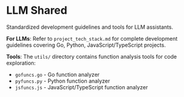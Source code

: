 # LLM Shared

Standardized development guidelines and tools for LLM assistants.

**For LLMs**: Refer to `project_tech_stack.md` for complete development guidelines covering Go, Python, JavaScript/TypeScript projects.

**Tools**: The `utils/` directory contains function analysis tools for code exploration:

- `gofuncs.go` - Go function analyzer
- `pyfuncs.py` - Python function analyzer
- `jsfuncs.js` - JavaScript/TypeScript function analyzer
